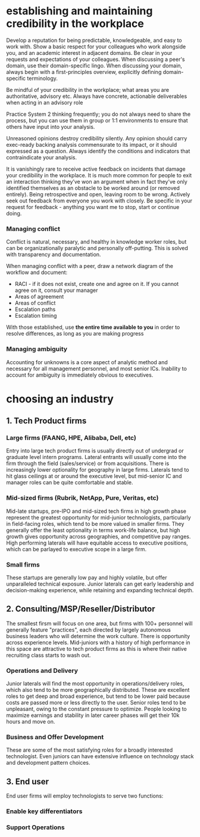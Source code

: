 


# establishing and maintaining credibility in the workplace
Develop a reputation for being predictable, knowledgeable, and easy to work with.  Show a basic respect for your colleagues who work alongside you, and an academic interest in adjacent domains.  Be clear in your requests and expectations of your colleagues.  When discussing a peer's domain, use their domain-specific lingo.  When discussing your domain, always begin with a first-principles overview, explicitly defining domain-specific terminology. 

Be mindful of your credibility in the workplace; what areas you are authoritative, advisory etc. Always have concrete, actionable deliverables when acting in an advisory role

Practice System 2 thinking frequently;  you do not always need to share the process, but you can use them in group or 1:1 environments to ensure that others have input into your analysis. 

Unreasoned opinions destroy credibility silently.   Any opinion should carry exec-ready backing analysis commensurate to its impact, or it should expressed as a question. Always identify the conditions and indicators that contraindicate your analysis. 

It is vanishingly rare to receive active feedback on incidents that damage your credibility in the workplace. It is much more common for people to exit an interaction thinking they’ve won an argument when in fact they’ve only identified themselves as an obstacle to be worked around (or removed entirely). Being retrospective and open, leaving room to be wrong.  Actively seek out feedback from everyone you work with closely.  Be specific in your request for feedback - anything you want me to stop, start or continue doing.


### Managing conflict
Conflict is natural, necessary, and healthy in knowledge worker roles, but can be organizationally paralytic and personally off-putting.  This is solved with transparency and documentation.

When managing conflict with a peer, draw a network diagram of the workflow and document:
- RACI - if it does not exist, create one and agree on it.  If you cannot agree on it, consult your manager
- Areas of agreement
- Areas of conflict 
- Escalation paths
- Escalation timing

With those established, use **the entire time available to you** in order to resolve differences, as long as you are making progress

### Managing ambiguity
Accounting for unknowns is a core aspect of analytic method and necessary for all management personnel, and most senior ICs.  Inability to account for ambiguity is immediately obvious to executives.



# choosing an industry
## 1. Tech Product firms
### Large firms (FAANG, HPE, Alibaba, Dell, etc)
Entry into large tech product firms is usually directly out of undergrad or graduate level intern programs.  Lateral entrants will usually come into the firm through the field (sales/service) or from acquisitions.  There is increasingly lower optionality for geography in large firms.  Laterals tend to hit glass ceilings at or around the executive level, but mid-senior IC and manager roles can be quite comfortable and stable.

### Mid-sized firms (Rubrik, NetApp, Pure, Veritas, etc)
Mid-late startups, pre-IPO and mid-sized tech firms in high growth phase represent the greatest opportunity for mid-junior technologists, particularly in field-facing roles, which tend to be more valued in smaller firms. They generally offer the least optionality in terms work-life balance, but high growth gives opportunity across geographies, and competitive pay ranges.  High performing laterals will have equitable access to executive positions, which can be parlayed to executive scope in a large firm.

### Small firms 
These startups are generally low pay and highly volatile, but offer unparalleled technical exposure.  Junior laterals can get early leadership and decision-making experience, while retaining and expanding technical depth.

## 2. Consulting/MSP/Reseller/Distributor
The smallest firsm will focus on one area, but firms with 100+ personnel will generally feature "practices", each directed by largely autonomous business leaders who will determine the work culture.  There is opportunity across experience levels.  Mid-juniors with a history of high performance in this space are attractive to tech product firms as this is where their native recruiting class starts to wash out.

### Operations and Delivery
Junior laterals will find the most opportunity in operations/delivery roles, which also tend to be more geographically distributed.  These are excellent roles to get deep and broad experience, but tend to be lower paid because costs are passed more or less directly to the user.  Senior roles tend to be unpleasant, owing to the constant pressure to optimize.  People looking to maximize earnings and stability in later career phases will get their 10k hours and move on.

### Business and Offer Development
These are some of the most satisfying roles for a broadly interested technologist.  Even juniors can have extensive influence on technology stack and development pattern choices.

## 3. End user
End user firms will employ technologists to serve two functions:

### Enable key differentiators

### Support Operations






